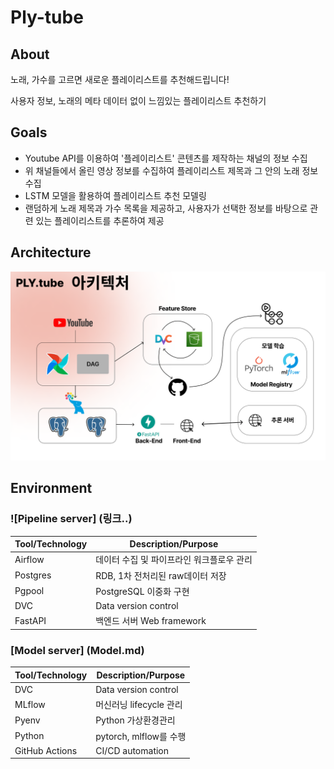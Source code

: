 # Ply-tube

## About

노래, 가수를 고르면 새로운 플레이리스트를 추천해드립니다!

사용자 정보, 노래의 메타 데이터 없이 느낌있는 플레이리스트 추천하기

## Goals

- Youtube API를 이용하여 '플레이리스트' 콘텐츠를 제작하는 채널의 정보 수집
- 위 채널들에서 올린 영상 정보를 수집하여 플레이리스트 제목과 그 안의 노래 정보 수집
- LSTM 모델을 활용하여 플레이리스트 추천 모델링
- 랜덤하게 노래 제목과 가수 목록을 제공하고, 사용자가 선택한 정보를 바탕으로 관련 있는 플레이리스트를 추론하여 제공

## Architecture

![아키텍처 구조도](Architecture.png)

## Environment

### ![Pipeline server] (링크..)

| Tool/Technology | Description/Purpose                       
| --------------- | ----------------------------------------- 
| Airflow         | 데이터 수집 및 파이프라인 워크플로우 관리 | 
| Postgres        | RDB, 1차 전처리된 raw데이터 저장          | 
| Pgpool          | PostgreSQL 이중화 구현                    |
| DVC             | Data version control                      |  
| FastAPI         | 백엔드 서버 Web framework                 |  

### [Model server] (Model.md)

| Tool/Technology | Description/Purpose     | 
| --------------- | ----------------------- | 
| DVC             | Data version control    |  
| MLflow          | 머신러닝 lifecycle 관리 | 
| Pyenv           | Python 가상환경관리     | 
| Python          | pytorch, mlflow를 수행  | 
| GitHub Actions  | CI/CD automation        | 
